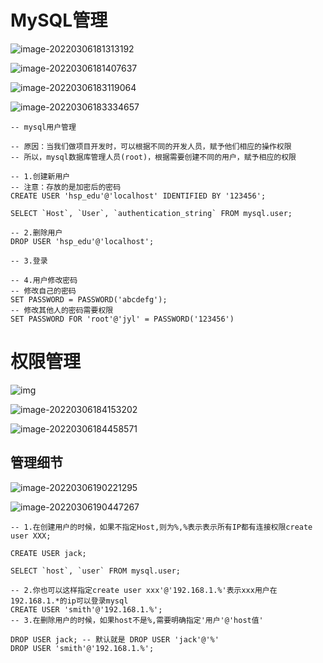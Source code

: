 # MySQL管理

![image-20220306181313192](https://s2.loli.net/2022/03/06/o8sDkYXuKdUazrN.png)

![image-20220306181407637](https://s2.loli.net/2022/03/06/xaXbQIRYP4HypUT.png)

![image-20220306183119064](https://s2.loli.net/2022/03/06/f7HTBzLkdMum1Ww.png)

![image-20220306183334657](https://s2.loli.net/2022/03/06/Ocv1P8TFpSH3i9o.png)

```mysql
-- mysql用户管理

-- 原因：当我们做项目开发时，可以根据不同的开发人员，赋予他们相应的操作权限
-- 所以，mysql数据库管理人员(root)，根据需要创建不同的用户，赋予相应的权限

-- 1.创建新用户
-- 注意：存放的是加密后的密码
CREATE USER 'hsp_edu'@'localhost' IDENTIFIED BY '123456';

SELECT `Host`, `User`, `authentication_string` FROM mysql.user;

-- 2.删除用户
DROP USER 'hsp_edu'@'localhost';

-- 3.登录

-- 4.用户修改密码
-- 修改自己的密码
SET PASSWORD = PASSWORD('abcdefg');
-- 修改其他人的密码需要权限
SET PASSWORD FOR 'root'@'jyl' = PASSWORD('123456')
```

# 权限管理

![img](https://pic4.zhimg.com/80/v2-c728eac606a79231f2d7681b24a03d73_1440w.jpg)

![image-20220306184153202](https://s2.loli.net/2022/03/06/nQrYl9Pja2Sop6v.png)

![image-20220306184458571](https://s2.loli.net/2022/03/06/D4Ipvi7Q8xfWUKa.png)

## 管理细节

![image-20220306190221295](https://s2.loli.net/2022/03/06/ZB4OCaLdHQmgky6.png)

![image-20220306190447267](https://s2.loli.net/2022/03/06/Oab9gXkpfoA5rRH.png)

```mysql
-- 1.在创建用户的时候，如果不指定Host,则为%,%表示表示所有IP都有连接权限create user XXX;

CREATE USER jack;

SELECT `host`, `user` FROM mysql.user;

-- 2.你也可以这样指定create user xxx'@'192.168.1.%'表示xxx用户在192.168.1.*的ip可以登录mysql
CREATE USER 'smith'@'192.168.1.%';
-- 3.在删除用户的时候，如果host不是%,需要明确指定'用户'@'host值'

DROP USER jack; -- 默认就是 DROP USER 'jack'@'%'
DROP USER 'smith'@'192.168.1.%';

```


